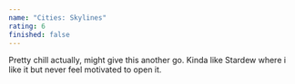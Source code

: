 ```yaml
---
name: "Cities: Skylines"
rating: 6
finished: false
---
```


Pretty chill actually, might give this another go. Kinda like Stardew where i like it but never feel motivated to open it.
